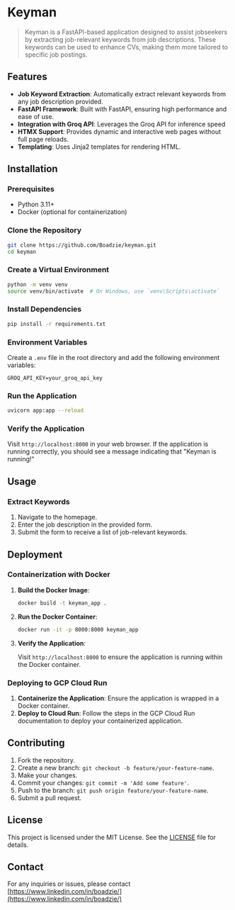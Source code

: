 # Keyman

> Keyman is a FastAPI-based application designed to assist jobseekers by extracting job-relevant keywords from job descriptions. These keywords can be used to enhance CVs, making them more tailored to specific job postings.

## Features

- **Job Keyword Extraction**: Automatically extract relevant keywords from any job description provided.
- **FastAPI Framework**: Built with FastAPI, ensuring high performance and ease of use.
- **Integration with Groq API**: Leverages the Groq API for inference speed
- **HTMX Support**: Provides dynamic and interactive web pages without full page reloads.
- **Templating**: Uses Jinja2 templates for rendering HTML.

## Installation

### Prerequisites

- Python 3.11+
- Docker (optional for containerization)

### Clone the Repository

```bash
git clone https://github.com/Boadzie/keyman.git
cd keyman
```

### Create a Virtual Environment

```bash
python -m venv venv
source venv/bin/activate  # On Windows, use `venv\Scripts\activate`
```

### Install Dependencies

```bash
pip install -r requirements.txt
```

### Environment Variables

Create a `.env` file in the root directory and add the following environment variables:

```plaintext
GROQ_API_KEY=your_groq_api_key
```

### Run the Application

```bash
uvicorn app:app --reload
```

### Verify the Application

Visit `http://localhost:8000` in your web browser. If the application is running correctly, you should see a message indicating that "Keyman is running!"

## Usage

### Extract Keywords

1. Navigate to the homepage.
2. Enter the job description in the provided form.
3. Submit the form to receive a list of job-relevant keywords.

## Deployment

### Containerization with Docker

1. **Build the Docker Image**:

   ```bash
   docker build -t keyman_app .
   ```

2. **Run the Docker Container**:

   ```bash
   docker run -it -p 8000:8000 keyman_app
   ```

3. **Verify the Application**:

   Visit `http://localhost:8000` to ensure the application is running within the Docker container.

### Deploying to GCP Cloud Run

1. **Containerize the Application**: Ensure the application is wrapped in a Docker container.
2. **Deploy to Cloud Run**: Follow the steps in the GCP Cloud Run documentation to deploy your containerized application.

## Contributing

1. Fork the repository.
2. Create a new branch: `git checkout -b feature/your-feature-name`.
3. Make your changes.
4. Commit your changes: `git commit -m 'Add some feature'`.
5. Push to the branch: `git push origin feature/your-feature-name`.
6. Submit a pull request.

## License

This project is licensed under the MIT License. See the [LICENSE](LICENSE) file for details.

## Contact

For any inquiries or issues, please contact [https://www.linkedin.com/in/boadzie/](https://www.linkedin.com/in/boadzie/)
